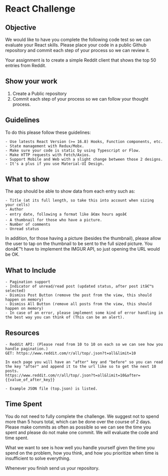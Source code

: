 # React Challenge

## Objective
We would like to have you complete the following code test so we can evaluate your React skills.  Please place your code in a public Github repository and commit each step of your process so we can review it.

Your assignment is to create a simple Reddit client that shows the top 50 entries from Reddit.

## Show your work

1.  Create a Public repository
2.  Commit each step of your process so we can follow your thought process.

## Guidelines
To do this please follow these guidelines:
    
    - Use latests React Version (>= 16.8) Hooks, Function components, etc.
    - State management with Redux/Mobx.
    - Make sure your code is static by using Typescript or Flow.
    - Make HTTP requests with Fetch/Axios.
    - Support Mobile and Web with a slight change between those 2 designs.
    - It's a plus if you use Material-UI Design.

## What to show
The app should be able to show data from each entry such as:

    - Title (at its full length, so take this into account when sizing your cells)
    - Author
    - entry date, following a format like â€œx hours agoâ€
    - A thumbnail for those who have a picture.
    - Number of comments
    - Unread status

In addition, for those having a picture (besides the thumbnail), please allow the user to tap on the thumbnail to be sent to the full sized picture. You donâ€™t have to implement the IMGUR API, so just opening the URL would be OK.

## What to Include

    - Pagination support
    - Indicator of unread/read post (updated status, after post itâ€™s selected)
    - Dismiss Post Button (remove the post from the view, this should happen on memory)
    - Dismiss All Button (remove all posts from the view, this should happen on memory)
    - In case of an error, please implement some kind of error handling in the best way you can think of (This can be an alert).

## Resources

    - Reddit API: (Please read from 10 to 10 on each so we can see how you handle pagination.)
    GET: https://www.reddit.com/r/all/top/.json?t=all&limit=10
    
    In each page you will have an "after" key and "before" so you can read the key "after" and append it to the url like so to get the next 10 posts.
    https://www.reddit.com/r/all/top/.json?t=all&limit=10&after={{value_of_after_key}}
     
    - Example JSON file (top.json) is listed.

## Time Spent
You do not need to fully complete the challenge. We suggest not to spend more than 5 hours total, which can be done over the course of 2 days.  Please make commits as often as possible so we can see the time you spent and please do not make one commit.  We will evaluate the code and time spent.

What we want to see is how well you handle yourself given the time you spend on the problem, how you think, and how you prioritize when time is insufficient to solve everything.

Whenever you finish send us your repository.
